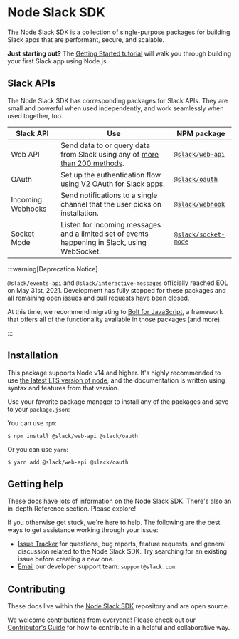 # Node Slack SDK

The Node Slack SDK is a collection of single-purpose packages for building Slack apps that are performant, secure, and scalable. 

**Just starting out?** The [Getting Started tutorial](/node-slack-sdk/getting-started) will walk you through building your first Slack app using Node.js.

## Slack APIs

The Node Slack SDK has corresponding packages for Slack APIs. They are small and powerful when used independently, and work seamlessly when used together, too.

| Slack API    | Use | NPM package      |
|--------------|--------------|-------------------|
| Web API      | Send data to or query data from Slack using any of [more than 200 methods](https://docs.slack.dev/reference/methods). | [`@slack/web-api`](/node-slack-sdk/web-api) |
| OAuth        | Set up the authentication flow using V2 OAuth for Slack apps. | [`@slack/oauth`](/node-slack-sdk/oauth) |
| Incoming Webhooks | Send notifications to a single channel that the user picks on installation. | [`@slack/webhook`](/node-slack-sdk/webhook) |
| Socket Mode  | Listen for incoming messages and a limited set of events happening in Slack, using WebSocket. | [`@slack/socket-mode`](/node-slack-sdk/socket-mode) |

:::warning[Deprecation Notice]

`@slack/events-api` and `@slack/interactive-messages` officially reached EOL on May 31st, 2021. Development has fully stopped for these packages and all remaining open issues and pull requests have been closed.

At this time, we recommend migrating to [Bolt for JavaScript](https://tools.slack.dev/bolt-js), a framework that offers all of the functionality available in those packages (and more).

:::

## Installation

This package supports Node v14 and higher. It's highly recommended to use [the latest LTS version of
node](https://github.com/nodejs/Release#release-schedule), and the documentation is written using syntax and features from that version.

Use your favorite package manager to install any of the packages and save to your `package.json`:

You can use `npm`:

```shell
$ npm install @slack/web-api @slack/oauth
```

Or you can use `yarn`:

```shell
$ yarn add @slack/web-api @slack/oauth
```

## Getting help

These docs have lots of information on the Node Slack SDK. There's also an in-depth Reference section. Please explore!

If you otherwise get stuck, we're here to help. The following are the best ways to get assistance working through your issue:

* [Issue Tracker](http://github.com/slackapi/node-slack-sdk/issues) for questions, bug reports, feature requests, and general discussion related to the Node Slack SDK. Try searching for an existing issue before creating a new one.
* [Email](mailto:support@slack.com) our developer support team: `support@slack.com`.

## Contributing

These docs live within the [Node Slack SDK](https://github.com/slackapi/node-slack-sdk) repository and are open source.

We welcome contributions from everyone! Please check out our
[Contributor's Guide](https://github.com/slackapi/node-slack-sdk/blob/main/.github/contributing.md) for how to contribute in a helpful and collaborative way.
